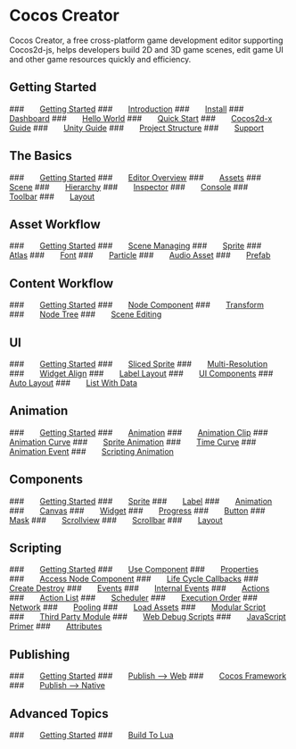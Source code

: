 # Cocos Creator
Cocos Creator, a free cross-platform game development editor supporting Cocos2d-js,
helps developers build 2D and 3D game scenes, edit game UI and other game resources
quickly and efficiency.

## Getting Started
###&emsp;&emsp;[Getting Started](creator-chapters/getting-started/index.html)
###&emsp;&emsp;[Introduction](creator-chapters/getting-started/introduction/)
###&emsp;&emsp;[Install](creator-chapters/getting-started/install/)
###&emsp;&emsp;[Dashboard](creator-chapters/getting-started/dashboard/)
###&emsp;&emsp;[Hello World](creator-chapters/getting-started/hello-world/)
###&emsp;&emsp;[Quick Start](creator-chapters/getting-started/quick-start/)
###&emsp;&emsp;[Cocos2d-x Guide](creator-chapters/getting-started/cocos2d-x-guide/)
###&emsp;&emsp;[Unity Guide](creator-chapters/getting-started/unity-guide/)
###&emsp;&emsp;[Project Structure](creator-chapters/getting-started/project-structure/)
###&emsp;&emsp;[Support](creator-chapters/getting-started/support/)

## The Basics
###&emsp;&emsp;[Getting Started](creator-chapters/basics/index.html)
###&emsp;&emsp;[Editor Overview](creator-chapters/basics/editor-overview/)
###&emsp;&emsp;[Assets](creator-chapters/basics/editor-panels/assets/)
###&emsp;&emsp;[Scene](creator-chapters/basics/editor-panels/scene/)
###&emsp;&emsp;[Hierarchy](creator-chapters/basics/editor-panels/hierarchy/)
###&emsp;&emsp;[Inspector](creator-chapters/basics/editor-panels/inspector/)
###&emsp;&emsp;[Console](creator-chapters/basics/editor-panels/console/)
###&emsp;&emsp;[Toolbar](creator-chapters/basics/toolbar/)
###&emsp;&emsp;[Layout](creator-chapters/basics/layout/)

## Asset Workflow
###&emsp;&emsp;[Getting Started](creator-chapters/asset-workflow/index.html)
###&emsp;&emsp;[Scene Managing](creator-chapters/asset-workflow/scene-managing/)
###&emsp;&emsp;[Sprite](creator-chapters/asset-workflow/sprite/)
###&emsp;&emsp;[Atlas](creator-chapters/asset-workflow/atlas/)
###&emsp;&emsp;[Font](creator-chapters/asset-workflow/font/)
###&emsp;&emsp;[Particle](creator-chapters/asset-workflow/particle/)
###&emsp;&emsp;[Audio Asset](creator-chapters/asset-workflow/audio-asset/)
###&emsp;&emsp;[Prefab](creator-chapters/asset-workflow/prefab/)

## Content Workflow
###&emsp;&emsp;[Getting Started](creator-chapters/content-workflow/index.html)
###&emsp;&emsp;[Node Component](creator-chapters/content-workflow/node-component/)
###&emsp;&emsp;[Transform](creator-chapters/content-workflow/transform/)
###&emsp;&emsp;[Node Tree](creator-chapters/content-workflow/node-tree/)
###&emsp;&emsp;[Scene Editing](creator-chapters/content-workflow/scene-editing/)

## UI
###&emsp;&emsp;[Getting Started](creator-chapters/ui/index.html)
###&emsp;&emsp;[Sliced Sprite](creator-chapters/ui/sliced-sprite/)
###&emsp;&emsp;[Multi-Resolution](creator-chapters/ui/multi-resolution/)
###&emsp;&emsp;[Widget Align](creator-chapters/ui/widget-align/)
###&emsp;&emsp;[Label Layout](creator-chapters/ui/label-layout/)
###&emsp;&emsp;[UI Components](creator-chapters/ui/ui-components/)
###&emsp;&emsp;[Auto Layout](creator-chapters/ui/auto-layout/)
###&emsp;&emsp;[List With Data](creator-chapters/ui/list-with-data/)

## Animation
###&emsp;&emsp;[Getting Started](creator-chapters/animation/index.html)
###&emsp;&emsp;[Animation](creator-chapters/animation/animation/)
###&emsp;&emsp;[Animation Clip](creator-chapters/animation/animation-clip/)
###&emsp;&emsp;[Animation Curve](creator-chapters/animation/animation-curve/)
###&emsp;&emsp;[Sprite Animation](creator-chapters/animation/sprite-animation/)
###&emsp;&emsp;[Time Curve](creator-chapters/animation/time-curve/)
###&emsp;&emsp;[Animation Event](creator-chapters/animation/animation-event/)
###&emsp;&emsp;[Scripting Animation](creator-chapters/animation/scripting-animation/)

## Components
###&emsp;&emsp;[Getting Started](creator-chapters/components/index.html)
###&emsp;&emsp;[Sprite](creator-chapters/components/sprite/)
###&emsp;&emsp;[Label](creator-chapters/components/label/)
###&emsp;&emsp;[Animation](creator-chapters/components/animation/)
###&emsp;&emsp;[Canvas](creator-chapters/components/canvas/)
###&emsp;&emsp;[Widget](creator-chapters/components/widget/)
###&emsp;&emsp;[Progress](creator-chapters/components/progress/)
###&emsp;&emsp;[Button](creator-chapters/components/button/)
###&emsp;&emsp;[Mask](creator-chapters/components/mask/)
###&emsp;&emsp;[Scrollview](creator-chapters/components/scrollview/)
###&emsp;&emsp;[Scrollbar](creator-chapters/components/scrollbar/)
###&emsp;&emsp;[Layout](creator-chapters/components/layout/)

## Scripting
###&emsp;&emsp;[Getting Started](creator-chapters/scripting/index.html)
###&emsp;&emsp;[Use Component](creator-chapters/scripting/use-component/)
###&emsp;&emsp;[Properties](creator-chapters/scripting/properties/)
###&emsp;&emsp;[Access Node Component](creator-chapters/scripting/access-node-component/)
###&emsp;&emsp;[Life Cycle Callbacks](creator-chapters/scripting/life-cycle-callbacks/)
###&emsp;&emsp;[Create Destroy](creator-chapters/scripting/create-destroy/)
###&emsp;&emsp;[Events](creator-chapters/scripting/events/)
###&emsp;&emsp;[Internal Events](creator-chapters/scripting/internal-events/)
###&emsp;&emsp;[Actions](creator-chapters/scripting/actions/)
###&emsp;&emsp;[Action List](creator-chapters/scripting/action-list/)
###&emsp;&emsp;[Scheduler](creator-chapters/scripting/scheduler/)
###&emsp;&emsp;[Execution Order](creator-chapters/scripting/execution-order/)
###&emsp;&emsp;[Network](creator-chapters/scripting/network/)
###&emsp;&emsp;[Pooling](creator-chapters/scripting/pooling/)
###&emsp;&emsp;[Load Assets](creator-chapters/scripting/load-assets/)
###&emsp;&emsp;[Modular Script](creator-chapters/scripting/modular-script/)
###&emsp;&emsp;[Third Party Module](creator-chapters/scripting/third-party-module/)
###&emsp;&emsp;[Web Debug Scripts](creator-chapters/scripting/web-debug-scripts/)
###&emsp;&emsp;[JavaScript Primer](creator-chapters/scripting/javascript-primer/)
###&emsp;&emsp;[Attributes](creator-chapters/scripting/reference/attributes/)

## Publishing
###&emsp;&emsp;[Getting Started](creator-chapters/publish/index.html)
###&emsp;&emsp;[Publish --> Web](creator-chapters/publish/publish-web/)
###&emsp;&emsp;[Cocos Framework](creator-chapters/publish/cocos-framework/)
###&emsp;&emsp;[Publish --> Native](creator-chapters/publish/publish-native/)

## Advanced Topics
###&emsp;&emsp;[Getting Started](creator-chapters/advanced-topics/index.html)
###&emsp;&emsp;[Build To Lua](creator-chapters/advanced-topics/build-to-lua/)

